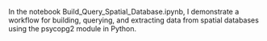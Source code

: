 In the notebook Build_Query_Spatial_Database.ipynb, I demonstrate a workflow for building, querying, and extracting data from spatial databases using the psycopg2 module in Python.